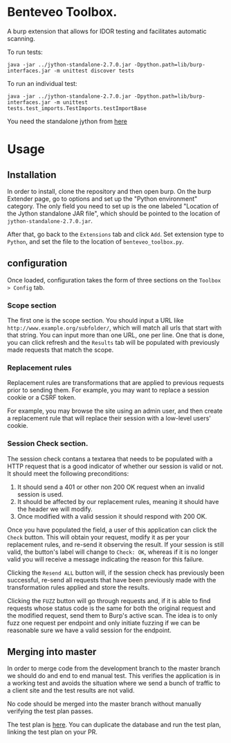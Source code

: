 # Benteveo Toolbox.
A burp extension that allows for IDOR testing and facilitates automatic scanning.

To run tests:

```
java -jar ../jython-standalone-2.7.0.jar -Dpython.path=lib/burp-interfaces.jar -m unittest discover tests
```

To run an individual test:

```
java -jar ../jython-standalone-2.7.0.jar -Dpython.path=lib/burp-interfaces.jar -m unittest tests.test_imports.TestImports.testImportBase
```

You need the standalone jython from [here](https://www.jython.org/download.html)

# Usage

## Installation

In order to install, clone the repository and then open burp. On the burp Extender page, go to options and set up the "Python environment" category. The only field you need to set up is the one labeled "Location of the Jython standalone JAR file", which should be pointed to the location of `jython-standalone-2.7.0.jar`.

After that, go back to the `Extensions` tab and click `Add`. Set extension type to `Python`, and set the file to the location of `benteveo_toolbox.py`.

## configuration

Once loaded, configuration takes the form of three sections on the `Toolbox > Config` tab.

### Scope section

The first one is the scope section. You should input a URL like `http://www.example.org/subfolder/`, which will match all urls that start with that string. You can input more than one URL, one per line. One that is done, you can click refresh and the `Results` tab will be populated with previously made requests that match the scope.

### Replacement rules

Replacement rules are transformations that are applied to previous requests prior to sending them. For example, you may want to replace a session cookie or a CSRF token.

For example, you may browse the site using an admin user, and then create a replacement rule that will replace their session with a low-level users' cookie.

### Session Check section.

The session check contans a textarea that needs to be populated with a HTTP request that is a good indicator of whether our session is valid or not. It should meet the following preconditions:

1. It should send a 401 or other non 200 OK request when an invalid session is used.
2. It should be affected by our replacement rules, meaning it should have the header we will modify.
3. Once modified with a valid session it should respond with 200 OK.

Once you have populated the field, a user of this application can click the `Check` button. This will obtain your request, modify it as per your replacement rules, and re-send it observing the result. If your session is still valid, the button's label will change to `Check: OK`, whereas if it is no longer valid you will receive a message indicating the reason for this failure.

Clicking the `Resend ALL` button will, if the session check has previously been successful, re-send all requests that have been previously made with the transformation rules applied and store the results.

Clicking the `FUZZ` button will go through requests and, if it is able to find requests whose status code is the same for both the original request and the modified request, send them to Burp's active scan. The idea is to only fuzz one request per endpoint and only initiate fuzzing if we can be reasonable sure we have a valid session for the endpoint.

## Merging into master

In order to merge code from the development branch to the master branch we should do and end to end manual test. This verifies the application is in a working test and avoids the situation where we send a bunch of traffic to a client site and the test results are not valid.

No code should be merged into the master branch without manually verifying the test plan passes.

The test plan is [here](https://www.notion.so/benteveo/Toolbox-Test-Plan-da007fd6df4243268fbc2adfd53b3eb1). You can duplicate the database and run the test plan, linking the test plan on your PR.
